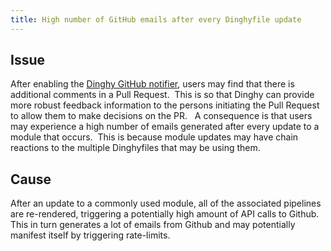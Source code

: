 ```yaml
---
title: High number of GitHub emails after every Dinghyfile update
---
```


## Issue
After enabling the [Dinghy GitHub notifier](https://docs.armory.io/armory-enterprise/installation/armory-operator/op-manifest-reference/armory/#dinghy-parameters), users may find that there is additional comments in a Pull Request.  This is so that Dinghy can provide more robust feedback information to the persons initiating the Pull Request to allow them to make decisions on the PR.  
A consequence is that users may experience a high number of emails generated after every update to a module that occurs.  This is because module updates may have chain reactions to the multiple Dinghyfiles that may be using them.

## Cause
After an update to a commonly used module, all of the associated pipelines are re-rendered, triggering a potentially high amount of API calls to Github.
This in turn generates a lot of emails from Github and may potentially manifest itself by triggering rate-limits.

